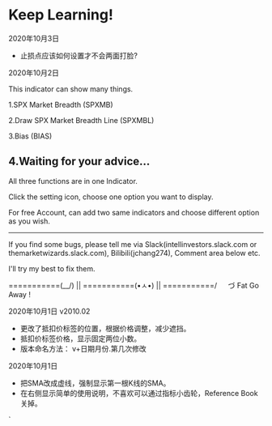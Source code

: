 # Keep Learning!  



2020年10月3日

* 止损点应该如何设置才不会两面打脸?







2020年10月2日

This indicator can show many things.

1.SPX Market Breadth (SPXMB)

2.Draw SPX Market Breadth Line (SPXMBL)

3.Bias (BIAS)

4.Waiting for your advice...
----------------------------------------------------

All three functions are in one Indicator.

Click the setting icon, choose one option you want to display.

For free Account, can add two same indicators and choose different option as you wish.

----------------------------------------------------
If you find some bugs, please tell me via Slack(intellinvestors.slack.com or themarketwizards.slack.com), Bilibili(jchang274), Comment area below  etc.

I'll try my best to fix them.

===========(\__/) || 
===========(•ㅅ•) || 
===========/ 　 づ Fat Go Away !





2020年10月1日 v2010.02

* 更改了抵扣价标签的位置，根据价格调整，减少遮挡。
* 抵扣价标签价格，显示固定两位小数。
* 版本命名方法： v+日期月份.第几次修改



2020年10月1日

* 把SMA改成虚线，强制显示第一根K线的SMA。
* 在右侧显示简单的使用说明，不喜欢可以通过指标小齿轮，Reference  Book关掉。

`